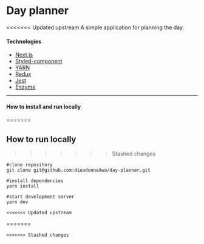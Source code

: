 # Day planner
<<<<<<< Updated upstream
A simple application for planning the day.


#### Technologies

- [Next.js](https://nextjs.org/)
- [Styled-component](https://styled-components.com/)
- [YARN](https://yarnpkg.com/cli/install)
- [Redux](https://redux.js.org/)
- [Jest](https://jestjs.io/docs/tutorial-react)
- [Enzyme](https://enzymejs.github.io/enzyme/docs/guides/jest.html)

---

#### How to install and run locally
=======

## How to run locally
>>>>>>> Stashed changes

```
#clone repository
git clone git@github.com:dieudonneAwa/day-planner.git

#install dependencies
yarn install

#start development server
yarn dev

<<<<<<< Updated upstream
```
=======
```
>>>>>>> Stashed changes
